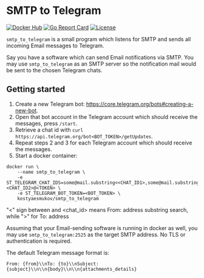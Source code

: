 # SMTP to Telegram

[![Docker Hub](https://img.shields.io/docker/pulls/kostyaesmukov/smtp_to_telegram.svg?style=flat-square)][Docker Hub]
[![Go Report Card](https://goreportcard.com/badge/github.com/KostyaEsmukov/smtp_to_telegram?style=flat-square)][Go Report Card]
[![License](https://img.shields.io/github/license/KostyaEsmukov/smtp_to_telegram.svg?style=flat-square)][License]

[Docker Hub]:      https://hub.docker.com/r/kostyaesmukov/smtp_to_telegram
[Go Report Card]:  https://goreportcard.com/report/github.com/KostyaEsmukov/smtp_to_telegram
[License]:         https://github.com/KostyaEsmukov/smtp_to_telegram/blob/master/LICENSE

`smtp_to_telegram` is a small program which listens for SMTP and sends
all incoming Email messages to Telegram.

Say you have a software which can send Email notifications via SMTP.
You may use `smtp_to_telegram` as an SMTP server so
the notification mail would be sent to the chosen Telegram chats.

## Getting started

1. Create a new Telegram bot: https://core.telegram.org/bots#creating-a-new-bot.
2. Open that bot account in the Telegram account which should receive
   the messages, press `/start`.
3. Retrieve a chat id with `curl https://api.telegram.org/bot<BOT_TOKEN>/getUpdates`.
4. Repeat steps 2 and 3 for each Telegram account which should receive the messages.
5. Start a docker container:

```
docker run \
    --name smtp_to_telegram \
    -e ST_TELEGRAM_CHAT_IDS=some@mail.substring<<CHAT_ID1>,some@mail.substring><CHAT_ID2>@<TOKEN> \
    -e ST_TELEGRAM_BOT_TOKEN=<BOT_TOKEN> \
    kostyaesmukov/smtp_to_telegram
```

"<" sign between <email> and <chat_id> means From: address substring search, while ">" for To: address

Assuming that your Email-sending software is running in docker as well,
you may use `smtp_to_telegram:2525` as the target SMTP address.
No TLS or authentication is required.

The default Telegram message format is:

```
From: {from}\\nTo: {to}\\nSubject: {subject}\\n\\n{body}\\n\\n{attachments_details}
```

